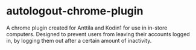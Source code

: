 # autologout-chrome-plugin

A chrome plugin created for Anttila and Kodin1 for use in in-store computers. Designed to prevent users from leaving their accounts logged in, by logging them out after a certain amount of inactivity.
